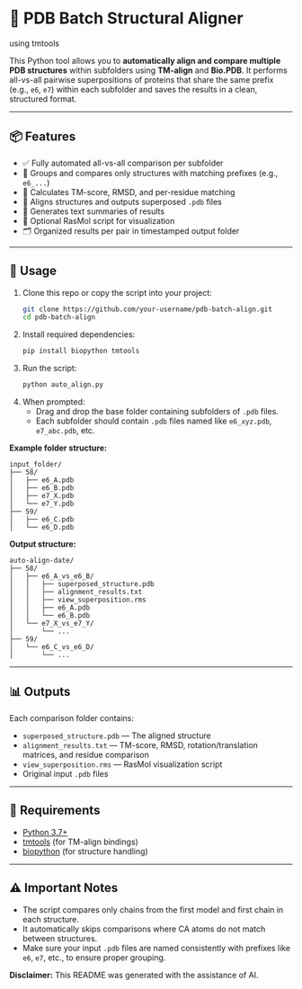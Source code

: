 # 🧬 PDB Batch Structural Aligner
using tmtools

This Python tool allows you to **automatically align and compare multiple PDB structures** within subfolders using **TM-align** and **Bio.PDB**. It performs all-vs-all pairwise superpositions of proteins that share the same prefix (e.g., `e6`, `e7`) within each subfolder and saves the results in a clean, structured format.

---

## 📦 Features

- ✅ Fully automated all-vs-all comparison per subfolder
- 📂 Groups and compares only structures with matching prefixes (e.g., `e6_...`)
- 🧠 Calculates TM-score, RMSD, and per-residue matching
- 🔄 Aligns structures and outputs superposed `.pdb` files
- 📑 Generates text summaries of results
- 📜 Optional RasMol script for visualization
- 🗂️ Organized results per pair in timestamped output folder

---

## 🚀 Usage

1. Clone this repo or copy the script into your project:
   ```bash
   git clone https://github.com/your-username/pdb-batch-align.git
   cd pdb-batch-align
   ```
2. Install required dependencies:
   ```bash
   pip install biopython tmtools
   ```
3. Run the script:
   ```bash
   python auto_align.py
   ```
4. When prompted:
   - Drag and drop the base folder containing subfolders of `.pdb` files.
   - Each subfolder should contain `.pdb` files named like `e6_xyz.pdb`, `e7_abc.pdb`, etc.

**Example folder structure:**
```plaintext
input_folder/
├── 58/
│   ├── e6_A.pdb
│   ├── e6_B.pdb
│   ├── e7_X.pdb
│   └── e7_Y.pdb
├── 59/
│   ├── e6_C.pdb
│   └── e6_D.pdb
```

**Output structure:**
```plaintext
auto-align-date/
├── 58/
│   ├── e6_A_vs_e6_B/
│   │   ├── superposed_structure.pdb
│   │   ├── alignment_results.txt
│   │   ├── view_superposition.rms
│   │   ├── e6_A.pdb
│   │   └── e6_B.pdb
│   └── e7_X_vs_e7_Y/
│       └── ...
├── 59/
│   └── e6_C_vs_e6_D/
│       └── ...
```

---

## 📊 Outputs

Each comparison folder contains:
- `superposed_structure.pdb` — The aligned structure
- `alignment_results.txt` — TM-score, RMSD, rotation/translation matrices, and residue comparison
- `view_superposition.rms` — RasMol visualization script
- Original input `.pdb` files

---

## 🧪 Requirements

- [Python 3.7+](https://www.python.org/downloads/release/python-370/)
- [tmtools](https://github.com/jvkersch/tmtools) (for TM-align bindings)
- [biopython](https://biopython.org/) (for structure handling)

---

## ⚠️ Important Notes

- The script compares only chains from the first model and first chain in each structure.
- It automatically skips comparisons where CA atoms do not match between structures.
- Make sure your input `.pdb` files are named consistently with prefixes like `e6`, `e7`, etc., to ensure proper grouping.


**Disclaimer:** This README was generated with the assistance of AI.
